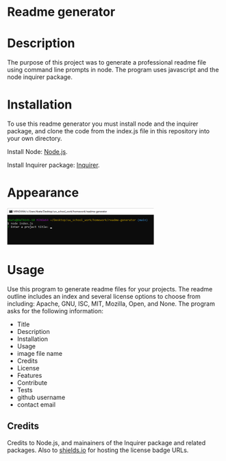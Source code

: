 # Readme generator

# Description

The purpose of this project was to generate a professional readme file using command line prompts in node. The program uses javascript and the node inquirer package. 

# Installation

To use this readme generator you must install node and the inquirer package, and clone the code from the index.js file in this repository into your own directory. 

Install Node: [Node.js](https://nodejs.org/en/download/). 

Install Inquirer package: [Inquirer](https://www.npmjs.com/package/inquirer).

# Appearance

![Command Line Screen](./assets/images/generatereadme.png)

# Usage

Use this program to generate readme files for your projects. The readme outline includes an index and several license options to choose from including: Apache, GNU, ISC, MIT, Mozilla, Open, and None. The program asks for the following information:
 - Title
 - Description
 - Installation
 - Usage
 - image file name
 - Credits
 - License
 - Features
 - Contribute
 - Tests
 - github username
 - contact email

## Credits

Credits to Node.js, and mainainers of the Inquirer package and related packages. Also to [shields.io](https://shields.io/) for hosting the license badge URLs.
